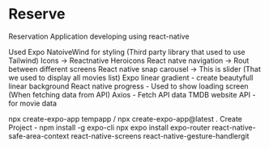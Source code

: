 # Reserve
Reservation Application developing using react-native

Used Expo
NatoiveWind for styling (Third party library that used to use Tailwind)
Icons -> Reactnative Heroicons
React natve navigation -> Rout between different screens
React native snap carousel -> This is slider (That we used to display all movies list)
Expo linear gradient - create beautyfull linear background
React native progress - Used to show loading screen (When fetching data from API)
Axios - Fetch API data
TMDB website API - for movie data

npx create-expo-app tempapp / npx create-expo-app@latest .
Create Project - npm install -g expo-cli
npx expo install expo-router react-native-safe-area-context react-native-screens react-native-gesture-handlergit